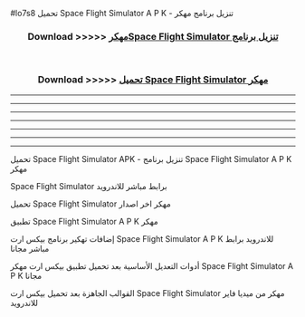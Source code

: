 #lo7s8 تحميل Space Flight Simulator  A P K - تنزيل برنامج مهكر



<div align="center">
<h3>Download >>>>> <a href="https://runaway1.web.app/?sq=Space Flight Simulator ">مهكرSpace Flight Simulator  تنزيل برنامج</a></h3><br>

<h3>Download >>>>> <a href="https://runaway1.web.app/?sq=Space Flight Simulator ">تحميل Space Flight Simulator  مهكر</a></h3>
</div>


----------------------------------------------------------

----------------------------------------------------------

----------------------------------------------------------

----------------------------------------------------------

----------------------------------------------------------

----------------------------------------------------------

----------------------------------------------------------

تحميل Space Flight Simulator  APK - تنزيل برنامج Space Flight Simulator  A P K مهكر

Space Flight Simulator  برابط مباشر للاندرويد

تحميل Space Flight Simulator  مهكر اخر اصدار

تطبيق Space Flight Simulator  A P K مهكر

إضافات تهكير برنامج بيكس ارت Space Flight Simulator  A P K للاندرويد برابط مباشر مجانا

أدوات التعديل الأساسية بعد تحميل تطبيق بيكس ارت مهكر Space Flight Simulator  A P K مجانا

القوالب الجاهزة بعد تحميل بيكس ارت Space Flight Simulator  مهكر من ميديا فاير للاندرويد


